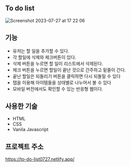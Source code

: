 ## To do list

![Screenshot 2023-07-27 at 17 22 06](https://github.com/hyowon2023/to-do-list-js/assets/136059100/b222f62f-efd7-4c76-a917-c0476adc330a)

## 기능

- 유저는 할 일을 추가할 수 있다.
- 각 할일에 삭제와 체크버튼이 있다.
- 삭제 버튼을 누르면 할 일이 리스트에서 삭제된다.
- 체크 버튼을 누르면 할일이 끝난 것으로 간주하고 밑줄이 간다.
- 끝난 할일은 되돌리기 버튼을 클릭하면 다시 되돌릴 수 있다
- 탭을 이용해 아이템들을 상태별로 나누어서 볼 수 있다
- 모바일 버전에서도 확인할 수 있는 반응형 웹이다.

## 사용한 기술

- HTML
- CSS
- Vanila Javascript

## 프로젝트 주소

https://to-do-list0727.netlify.app/
